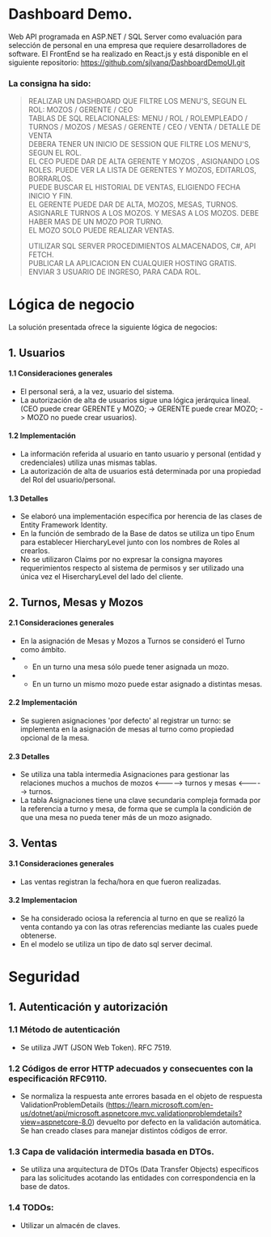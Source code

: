 # Dashboard Demo.
Web API programada en ASP.NET / SQL Server como evaluación para selección de personal en una empresa que requiere desarrolladores de software. El FrontEnd se ha realizado en React.js y está disponible en el siguiente repositorio: https://github.com/sjlvanq/DashboardDemoUI.git

### La consigna ha sido: 

 >REALIZAR UN DASHBOARD QUE FILTRE LOS MENU'S, SEGUN EL ROL: MOZOS / GERENTE / CEO   
 >TABLAS DE SQL RELACIONALES: MENU / ROL / ROLEMPLEADO / TURNOS / MOZOS / MESAS / GERENTE / CEO / VENTA / DETALLE DE VENTA   
 >DEBERA TENER UN INICIO DE SESSION QUE FILTRE LOS MENU'S, SEGUN EL ROL.   
 >EL CEO PUEDE DAR DE ALTA GERENTE Y MOZOS , ASIGNANDO LOS ROLES. PUEDE VER LA LISTA DE GERENTES Y MOZOS, EDITARLOS, BORRARLOS.   
 >PUEDE BUSCAR EL HISTORIAL DE VENTAS, ELIGIENDO FECHA INICIO Y FIN.   
 >EL GERENTE PUEDE DAR DE ALTA, MOZOS, MESAS, TURNOS. ASIGNARLE TURNOS A LOS MOZOS. Y MESAS A LOS MOZOS. DEBE HABER MAS DE UN MOZO POR TURNO.   
 >EL MOZO SOLO PUEDE REALIZAR VENTAS.   
 >
 >UTILIZAR SQL SERVER PROCEDIMIENTOS ALMACENADOS, C#, API FETCH.   
 >PUBLICAR LA APLICACION EN CUALQUIER HOSTING GRATIS.   
 >ENVIAR 3 USUARIO DE INGRESO, PARA CADA ROL.
>

# Lógica de negocio
La solución presentada ofrece la siguiente lógica de negocios:
## 1. Usuarios
#### 1.1 Consideraciones generales
*    El personal será, a la vez, usuario del sistema.
*    La autorización de alta de usuarios sigue una lógica jerárquica lineal. (CEO puede crear GERENTE y MOZO; -> GERENTE puede crear MOZO; -> MOZO no puede crear usuarios).
#### 1.2 Implementación
*    La información referida al usuario en tanto usuario y personal (entidad y credenciales) utiliza unas mismas tablas.
*    La autorización de alta de usuarios está determinada por una propiedad del Rol del usuario/personal.
#### 1.3 Detalles
*    Se elaboró una implementación específica por herencia de las clases de Entity Framework Identity.
*    En la función de sembrado de la Base de datos se utiliza un tipo Enum para establecer HiercharyLevel junto con los nombres de Roles al crearlos.
*    No se utilizaron Claims por no expresar la consigna mayores requerimientos respecto al sistema de permisos y ser utilizado una única vez el HisercharyLevel del lado del cliente.
## 2. Turnos, Mesas y Mozos
#### 2.1 Consideraciones generales
*    En la asignación de Mesas y Mozos a Turnos se consideró el Turno como ámbito.
* * En un turno una mesa sólo puede tener asignada un mozo.
* * En un turno un mismo mozo puede estar asignado a distintas mesas.
#### 2.2 Implementación
*    Se sugieren asignaciones 'por defecto' al registrar un turno: se implementa en la asignación de mesas al turno como propiedad opcional de la mesa.
#### 2.3 Detalles
*    Se utiliza una tabla intermedia Asignaciones para gestionar las relaciones muchos a muchos de mozos <-----> turnos y mesas <-----> turnos.
*    La tabla Asignaciones tiene una clave secundaria compleja formada por la referencia a turno y mesa, de forma que se cumpla la condición de que una mesa no pueda tener más de un mozo asignado.
## 3. Ventas
#### 3.1 Consideraciones generales
*    Las ventas registran la fecha/hora en que fueron realizadas.
#### 3.2 Implementacion
*    Se ha considerado ociosa la referencia al turno en que se realizó la venta contando ya con las otras referencias mediante las cuales puede obtenerse.
*    En el modelo se utiliza un tipo de dato sql server decimal.

# Seguridad
## 1. Autenticación y autorización
### 1.1 Método de autenticación
*    Se utiliza JWT (JSON Web Token). RFC 7519.  
### 1.2 Códigos de error HTTP adecuados y consecuentes con la especificación RFC9110.
*    Se normaliza la respuesta ante errores basada en el objeto de respuesta ValidationProblemDetails (https://learn.microsoft.com/en-us/dotnet/api/microsoft.aspnetcore.mvc.validationproblemdetails?view=aspnetcore-8.0) devuelto por defecto en la validación automática. Se han creado clases para manejar distintos códigos de error.
### 1.3 Capa de validación intermedia basada en DTOs. 
* Se utiliza una arquitectura de DTOs (Data Transfer Objects) específicos para las solicitudes acotando las entidades con correspondencia en la base de datos.
### 1.4 TODOs:
*    Utilizar un almacén de claves.
